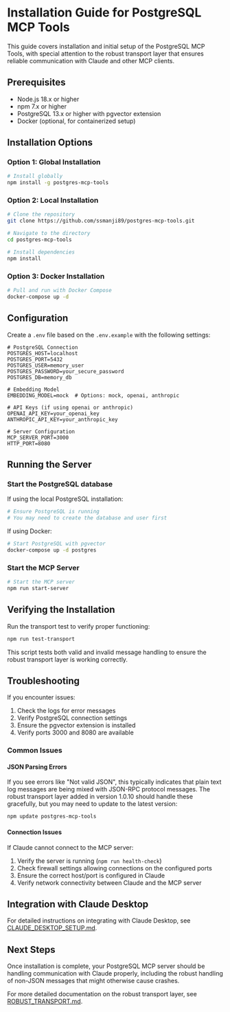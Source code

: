 # Installation Guide for PostgreSQL MCP Tools

This guide covers installation and initial setup of the PostgreSQL MCP Tools, with special attention to the robust transport layer that ensures reliable communication with Claude and other MCP clients.

## Prerequisites

- Node.js 18.x or higher
- npm 7.x or higher
- PostgreSQL 13.x or higher with pgvector extension
- Docker (optional, for containerized setup)

## Installation Options

### Option 1: Global Installation

```bash
# Install globally
npm install -g postgres-mcp-tools
```

### Option 2: Local Installation

```bash
# Clone the repository
git clone https://github.com/ssmanji89/postgres-mcp-tools.git

# Navigate to the directory
cd postgres-mcp-tools

# Install dependencies
npm install
```

### Option 3: Docker Installation

```bash
# Pull and run with Docker Compose
docker-compose up -d
```

## Configuration

Create a `.env` file based on the `.env.example` with the following settings:

```
# PostgreSQL Connection
POSTGRES_HOST=localhost
POSTGRES_PORT=5432
POSTGRES_USER=memory_user
POSTGRES_PASSWORD=your_secure_password
POSTGRES_DB=memory_db

# Embedding Model
EMBEDDING_MODEL=mock  # Options: mock, openai, anthropic

# API Keys (if using openai or anthropic)
OPENAI_API_KEY=your_openai_key
ANTHROPIC_API_KEY=your_anthropic_key

# Server Configuration
MCP_SERVER_PORT=3000
HTTP_PORT=8080
```

## Running the Server

### Start the PostgreSQL database

If using the local PostgreSQL installation:

```bash
# Ensure PostgreSQL is running
# You may need to create the database and user first
```

If using Docker:

```bash
# Start PostgreSQL with pgvector
docker-compose up -d postgres
```

### Start the MCP Server

```bash
# Start the MCP server
npm run start-server
```

## Verifying the Installation

Run the transport test to verify proper functioning:

```bash
npm run test-transport
```

This script tests both valid and invalid message handling to ensure the robust transport layer is working correctly.

## Troubleshooting

If you encounter issues:

1. Check the logs for error messages
2. Verify PostgreSQL connection settings
3. Ensure the pgvector extension is installed
4. Verify ports 3000 and 8080 are available

### Common Issues

#### JSON Parsing Errors

If you see errors like "Not valid JSON", this typically indicates that plain text log messages are being mixed with JSON-RPC protocol messages. The robust transport layer added in version 1.0.10 should handle these gracefully, but you may need to update to the latest version:

```bash
npm update postgres-mcp-tools
```

#### Connection Issues

If Claude cannot connect to the MCP server:

1. Verify the server is running (`npm run health-check`)
2. Check firewall settings allowing connections on the configured ports
3. Ensure the correct host/port is configured in Claude
4. Verify network connectivity between Claude and the MCP server

## Integration with Claude Desktop

For detailed instructions on integrating with Claude Desktop, see [CLAUDE_DESKTOP_SETUP.md](../CLAUDE_DESKTOP_SETUP.md).

## Next Steps

Once installation is complete, your PostgreSQL MCP server should be handling communication with Claude properly, including the robust handling of non-JSON messages that might otherwise cause crashes.

For more detailed documentation on the robust transport layer, see [ROBUST_TRANSPORT.md](ROBUST_TRANSPORT.md).
